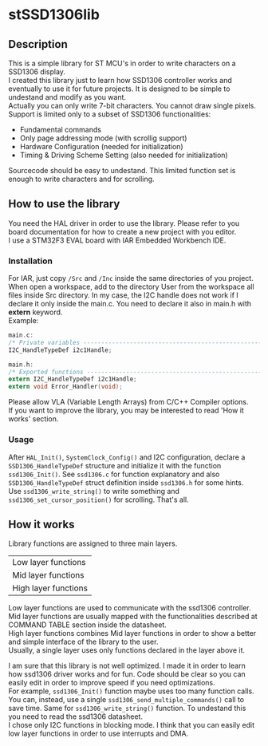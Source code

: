 # stSSD1306lib

## Description
This is a simple library for ST MCU's in order to write characters on a SSD1306 display.<br>
I created this library just to learn how SSD1306 controller works and eventually to use it for future projects. It is designed to be simple to undestand and modify as you want.<br>
Actually you can only write 7-bit characters. You cannot draw single pixels.<br>
Support is limited only to a subset of SSD1306 functionalities:

- Fundamental commands
- Only page addressing mode (with scrollig support)
- Hardware Configuration (needed for initialization)
- Timing & Driving Scheme Setting (also needed for initialization)
	
Sourcecode should be easy to undestand. This limited function set is enough to write characters and for scrolling.

## How to use the library
You need the HAL driver in order to use the library. Please refer to you board documentation for how to create a new project with you editor.<br>
I use a STM32F3 EVAL board with IAR Embedded Workbench IDE.

### Installation
For IAR, just copy `/Src` and `/Inc` inside the same directories of you project.
When open a workspace, add to the directory User from the workspace all files inside Src directory.
In my case, the I2C handle does not work if I declare it only inside the main.c. You need to declare it also in main.h with **extern** keyword.<br>
Example:
	
```c
main.c:
/* Private variables ---------------------------------------------------------*/
I2C_HandleTypeDef i2c1Handle;

main.h:
/* Exported functions ------------------------------------------------------- */
extern I2C_HandleTypeDef i2c1Handle;
extern void Error_Handler(void);
```
Please allow VLA (Variable Length Arrays) from C/C++ Compiler options.<br>
If you want to improve the library, you may be interested to read 'How it works' section.

### Usage
After `HAL_Init()`, `SystemClock_Config()` and I2C configuration, declare a `SSD1306_HandleTypeDef` structure and initialize it with the function `ssd1306_Init()`. See `ssd1306.c` for function explanatory and also `SSD1306_HandleTypeDef` struct definition inside `ssd1306.h` for some hints.<br>
Use `ssd1306_write_string()` to write something and `ssd1306_set_cursor_position()` for scrolling. That's all.


## How it works
Library functions are assigned to three main layers.

<table>
<tr>
<td>Low layer functions</td>
</tr>
<tr>
<td>Mid layer functions</td>
</tr>
<tr>
<td>High layer functions</td>
</tr>
</table>

Low layer functions are used to communicate with the ssd1306 controller.<br>
Mid layer functions are usually mapped with the functionalities described at COMMAND TABLE section inside the datasheet.<br>
High layer functions combines Mid layer functions in order to show a better and simple interface of the library to the user.<br>
Usually, a single layer uses only functions declared in the layer above it.


I am sure that this library is not well optimized. I made it in order to learn how ssd1306 driver works and for fun. Code should be clear so you can easily edit in order to improve speed if you need optimizations.<br>
For example, `ssd1306_Init()` function maybe uses too many function calls. You can, instead, use a single `ssd1306_send_multiple_commands()` call to save time. Same for `ssd1306_write_string()` function. To undestand this you need to read the ssd1306 datasheet.<br>
I chose only I2C functions in blocking mode. I think that you can easily edit low layer functions in order to use interrupts and DMA.



